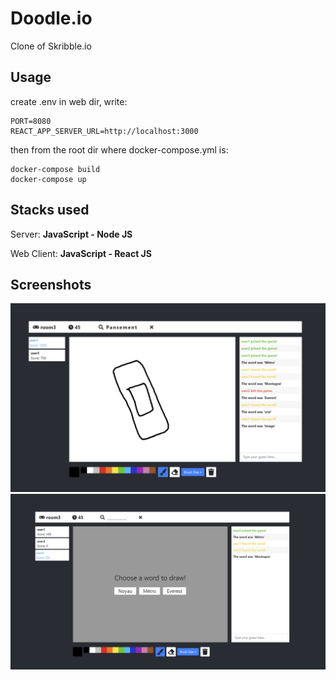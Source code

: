 # Doodle.io
Clone of Skribble.io
 
## Usage
create .env in web dir, write:
```
PORT=8080
REACT_APP_SERVER_URL=http://localhost:3000
```
then from the root dir where docker-compose.yml is:
 ```
 docker-compose build
 docker-compose up
 ```

## Stacks used
 Server: **JavaScript - Node JS**
 
 Web Client: **JavaScript - React JS**
 
## Screenshots

![Drawing](https://github.com/oscar-crl/Doodle.io/blob/master/screenshots/screenshot-drawing.png)
![Word Selection](https://github.com/oscar-crl/Doodle.io/blob/master/screenshots/screenshot-word-selection.png)
